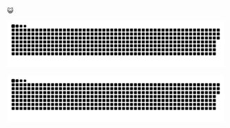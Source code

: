 😺
  
<!-- ![Snake animation](https://github.com/lalvessiqueira/lalvessiqueira/blob/output/github-contribution-grid-snake.svg) -->
![](https://github.com/lalvessiqueira/lalvessiqueira/raw/output/github-contribution-grid-snake.svg)

<!-- Generates a snake game from a github user contributions graph -->

![](https://github.com/lalvessiqueira/lalvessiqueira/raw/output/github-contribution-grid-snake.svg)

<!-- Pull a github user's contribution graph.
Make it a snake Game, generate a snake path where the cells get eaten in an orderly fashion.

Generate a [gif](https://github.com/lalvessiqueira/lalvessiqueira/raw/output/github-contribution-grid-snake.gif) or [svg](https://github.com/lalvessiqueira/lalvessiqueira/raw/output/github-contribution-grid-snake.svg) image.
 -->
<!-- 
## 
 <div>
  <a href="https://github.com/lalvessiqueira">
  <img height="180em" src="https://github-readme-stats.vercel.app/api?username=lalvessiqueira&show_icons=true&theme=dracula&include_all_commits=true"/>
  <img align="right" alt="Leti-greeting" width="200" height="200" src="https://i.pinimg.com/originals/2d/8e/e8/2d8ee815146390d567706f2c7b5c2916.gif">
<div>
<div style="display: inline_block"><br>
</div> -->
